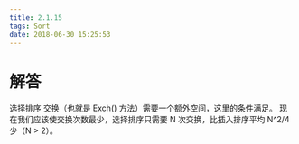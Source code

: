 ```yaml
---
title: 2.1.15
tags: Sort
date: 2018-06-30 15:25:53
---
```


# 解答

选择排序
交换（也就是 Exch() 方法）需要一个额外空间，这里的条件满足。 
现在我们应该使交换次数最少，选择排序只需要 N 次交换，比插入排序平均 N^2/4 少（N > 2）。
